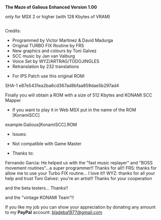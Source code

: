 **The Maze of Galious Enhanced Version 1.00**

only for MSX 2 or higher (with 128 Kbytes of VRAM)
##


Credits:
- Programmed by Victor Martinez & David Madurga
- Original TURBO FIX Routine by FRS
- New graphics and colours by Toni Galvez
- SCC music by Jan van Valburg
- Voice Set by WYZ/ARTRAG/TODOJINGLES
- Retranslation by 232 translations





              

* For IPS Patch use this original ROM: 

SHA-1
e87e5431ea2ba6cd367ad8bfaa859dae5b297ad4	


Finally you will obtain a ROM with a size of 512 Kbytes and KONAMI SCC Mapper


* If you want to play it in Web MSX put in the name of the ROM [KonamiSCC]

example:Galious[KonamiSCC].ROM     



* Issues:

- Not compatible with Game Master

* Thanks to:

Fernando Garcia: He helped us with the "fast music replayer" and "BOSS movement routines"...a super programmer!! Thanks for all!!
FRS: thanks for allow me to use your Turbo FIX routine... I love it!!
WYZ: thanks for all your help and trust
Toni Galvez: you're an artist!! Thanks for your cooperation

and the beta testers... Thanks!!

and the "vintage KONAMI Team"!!

If you like my job you can show your
appreciation by donating any amount to my
**PayPal** account: [bladeba1977@gmail.com](https://paypal.me/bladeba1977)
